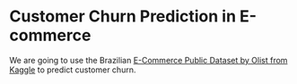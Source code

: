 # Customer Churn Prediction in E-commerce

We are going to use the Brazilian [E-Commerce Public Dataset by Olist from Kaggle](https://www.kaggle.com/olistbr/brazilian-ecommerce) to predict customer churn.
